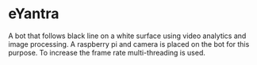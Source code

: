 # eYantra

A bot that follows black line on a white surface using video analytics and image processing. A raspberry pi and camera is placed on the bot for this purpose. To increase the frame rate multi-threading is used.

